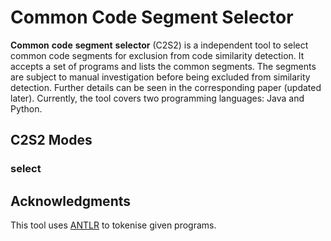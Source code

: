# Common Code Segment Selector

**Common** **code** **segment** **selector** \(C2S2\) is a independent tool to select common code segments for exclusion from code similarity detection. It accepts a set of programs and lists the common segments. The segments are subject to manual investigation before being excluded from similarity detection. Further details can be seen in the corresponding paper (updated later). Currently, the tool covers two programming languages: Java and Python. 

## C2S2 Modes 
### select


## Acknowledgments
This tool uses [ANTLR](https://www.antlr.org/) to tokenise given programs.
